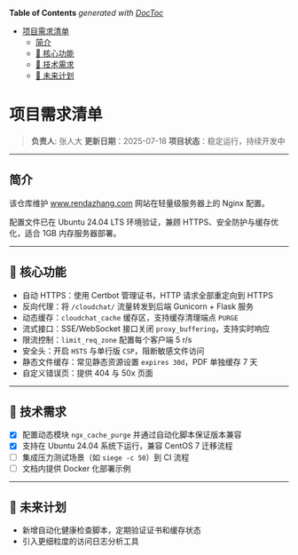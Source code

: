 <!-- START doctoc generated TOC please keep comment here to allow auto update -->
<!-- DON'T EDIT THIS SECTION, INSTEAD RE-RUN doctoc TO UPDATE -->
**Table of Contents**  *generated with [DocToc](https://github.com/thlorenz/doctoc)*

- [项目需求清单](#%E9%A1%B9%E7%9B%AE%E9%9C%80%E6%B1%82%E6%B8%85%E5%8D%95)
  - [简介](#%E7%AE%80%E4%BB%8B)
  - [🚀 核心功能](#-%E6%A0%B8%E5%BF%83%E5%8A%9F%E8%83%BD)
  - [🔧 技术需求](#-%E6%8A%80%E6%9C%AF%E9%9C%80%E6%B1%82)
  - [🌱 未来计划](#-%E6%9C%AA%E6%9D%A5%E8%AE%A1%E5%88%92)

<!-- END doctoc generated TOC please keep comment here to allow auto update -->

# 项目需求清单

> **负责人**: 张人大
> **更新日期**：2025-07-18
> **项目状态**：稳定运行，持续开发中

---

## 简介

该仓库维护 www.rendazhang.com 网站在轻量级服务器上的 Nginx 配置。

配置文件已在 Ubuntu 24.04 LTS 环境验证，兼顾 HTTPS、安全防护与缓存优化，适合 1GB 内存服务器部署。

---

## 🚀 核心功能

- 自动 HTTPS：使用 Certbot 管理证书，HTTP 请求全部重定向到 HTTPS
- 反向代理：将 `/cloudchat/` 流量转发到后端 Gunicorn + Flask 服务
- 动态缓存：`cloudchat_cache` 缓存区，支持缓存清理端点 `PURGE`
- 流式接口：SSE/WebSocket 接口关闭 `proxy_buffering`，支持实时响应
- 限流控制：`limit_req_zone` 配置每个客户端 5 r/s
- 安全头：开启 `HSTS` 与单行版 `CSP`，阻断敏感文件访问
- 静态文件缓存：常见静态资源设置 `expires 30d`，PDF 单独缓存 7 天
- 自定义错误页：提供 404 与 50x 页面

---

## 🔧 技术需求

- [x] 配置动态模块 `ngx_cache_purge` 并通过自动化脚本保证版本兼容
- [x] 支持在 Ubuntu 24.04 系统下运行，兼容 CentOS 7 迁移流程
- [ ] 集成压力测试场景（如 `siege -c 50`）到 CI 流程
- [ ] 文档内提供 Docker 化部署示例

---

## 🌱 未来计划

- 新增自动化健康检查脚本，定期验证证书和缓存状态
- 引入更细粒度的访问日志分析工具
